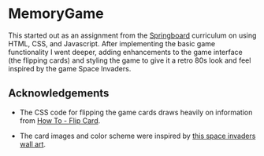 # MemoryGame
This started out as an assignment from the [Springboard](https://www.springboard.com) curriculum on using HTML, CSS, and Javascript. After implementing the basic game functionality I went deeper, adding enhancements to the game interface (the flipping cards) and styling the game to give it a retro 80s look and feel inspired by the game Space Invaders.

## Acknowledgements

- The CSS code for flipping the game cards draws heavily on information from [How To - Flip Card](https://www.w3schools.com/howto/howto_css_flip_card.asp).

- The card images and color scheme were inspired by [this space invaders wall art](https://popcanvas.co/space-invaders-set/).
